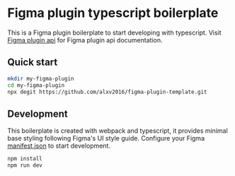 # Figma plugin typescript boilerplate
This is a Figma plugin boilerplate to start developing with typescript. Visit [Figma plugin api](https://www.figma.com/plugin-docs/) for Figma plugin api documentation. 

## Quick start
  ```bash
  mkdir my-figma-plugin
  cd my-figma-plugin
  npx degit https://github.com/alxv2016/figma-plugin-template.git
  ```
## Development
This boilerplate is created with webpack and typescript, it provides minimal base styling following Figma's UI style guide.
Configure your Figma [manifest.json](https://www.figma.com/plugin-docs/manifest/) to start development.
  ```bash
  npm install
  npm run dev 
  ```
